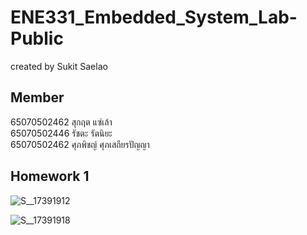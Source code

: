 # ENE331_Embedded_System_Lab-Public
created by Sukit Saelao 

## Member  
65070502462 สุกฤต แซ่เล้า  
65070502446 รัชตะ รัตนิยะ  
65070502462 ศุภพิชญ์ ศุภเสถียรปัญญา

## Homework 1
![S__17391912](https://github.com/user-attachments/assets/86abc590-0e79-4051-b0a6-dce510f094a8)

![S__17391918](https://github.com/user-attachments/assets/45e0fc02-cde9-4e5b-ae45-daa29b357530)


